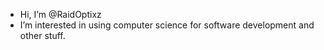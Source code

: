 - Hi, I’m @RaidOptixz
- I’m interested in using computer science for software development and other stuff.
